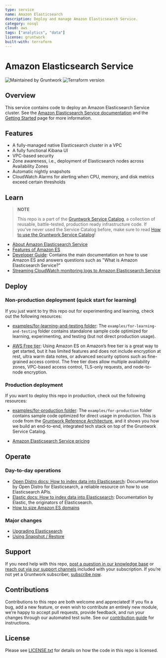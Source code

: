 ```yaml
---
type: service
name: Amazon Elasticsearch
description: Deploy and manage Amazon Elasticsearch Service.
category: nosql
cloud: aws
tags: ["analytics", "data"]
license: gruntwork
built-with: terraform
---
```


# Amazon Elasticsearch Service

![Maintained by Gruntwork](https://img.shields.io/badge/maintained%20by-gruntwork.io-%235849a6.svg)
![Terraform version](https://img.shields.io/badge/tf-%3E%3D1.1.0-blue.svg)

## Overview

This service contains code to deploy an Amazon Elasticsearch Service cluster.
See the [Amazon Elasticsearch Service documentation](http://docs.aws.amazon.com/elasticsearch-service/latest/developerguide/what-is-amazon-elasticsearch-service.html)
and the [Getting Started](https://aws.amazon.com/elasticsearch-service/getting-started/) page for more information.

## Features

- A fully-managed native Elasticsearch cluster in a VPC
- A fully functional Kibana UI
- VPC-based security
- Zone awareness, i.e., deployment of Elasticsearch nodes across Availability Zones
- Automatic nightly snapshots
- CloudWatch Alarms for alerting when CPU, memory, and disk metrics exceed certain thresholds

## Learn

> **NOTE**
>
> This repo is a part of the [Gruntwork Service Catalog](https://github.com/gruntwork-io/terraform-aws-service-catalog/),
> a collection of reusable, battle-tested, production ready infrastructure code.
> If you’ve never used the Service Catalog before, make sure to read
> [How to use the Gruntwork Service Catalog](https://docs.gruntwork.io/reference/services/intro/overview)!

- [About Amazon Elasticsearch Service](https://aws.amazon.com/elasticsearch-service/)
- [Features of Amazon ES](https://aws.amazon.com/elasticsearch-service/features/)
- [Developer Guide](https://docs.aws.amazon.com/elasticsearch-service/latest/developerguide/what-is-amazon-elasticsearch-service.html):
  Contains the main documentation on how to use Amazon ES and answers questions such as "What is Amazon Elasticsearch
  Service?"
- [Streaming CloudWatch monitoring logs to Amazon Elasticsearch Service](https://docs.aws.amazon.com/AmazonCloudWatch/latest/logs/CWL_ES_Stream.html)

## Deploy

### Non-production deployment (quick start for learning)

If you just want to try this repo out for experimenting and learning, check out the following resources:

- [examples/for-learning-and-testing folder](/examples/for-learning-and-testing): The
  `examples/for-learning-and-testing` folder contains standalone sample code optimized for learning, experimenting, and
  testing (but not direct production usage).

- [AWS Free tier](https://aws.amazon.com/free/): Using Amazon ES on Amazon’s free tier is a great way to get started,
  but it has limited features and does not include encryption at rest, ultra warm data notes, or advanced security
  options such as fine-grained access control. The free tier does allow multiple availability zones, VPC-based access
  control, TLS-only requests, and node-to-node encryption.

### Production deployment

If you want to deploy this repo in production, check out the following resources:

- [examples/for-production folder](/examples/for-production): The `examples/for-production` folder contains sample code
  optimized for direct usage in production. This is code from the [Gruntwork Reference Architecture](https://gruntwork.io/reference-architecture/),
  and it shows you how we build an end-to-end, integrated tech stack on top of the Gruntwork Service Catalog.

- [Amazon Elasticsearch Service pricing](https://aws.amazon.com/elasticsearch-service/pricing/)

## Operate

### Day-to-day operations

- [Open Distro docs: How to index data into Elasticsearch](https://opendistro.github.io/for-elasticsearch-docs/docs/elasticsearch/index-data/):
  Documentation by Open Distro for Elasticsearch, a reliable resource on how to use Elasticsearch APIs.
- [Elastic docs: How to index data into Elasticsearch](https://www.elastic.co/guide/en/elasticsearch/reference/current/docs-index_.html):
  Documentation by Elastic, the originators of Elasticsearch.
- [How to size Amazon ES domains](https://docs.aws.amazon.com/elasticsearch-service/latest/developerguide/sizing-domains.html)

### Major changes

- [Upgrading Elasticsearch](https://docs.aws.amazon.com/elasticsearch-service/latest/developerguide/es-version-migration.html)
- [Using Snapshot / Restore](https://docs.aws.amazon.com/elasticsearch-service/latest/developerguide/es-managedomains-snapshots.html)

## Support

If you need help with this repo, [post a question in our knowledge base](https://github.com/gruntwork-io/knowledge-base/discussions?discussions_q=label%3Ar%3Aterraform-aws-service-catalog)
or [reach out via our support channels](https://docs.gruntwork.io/support) included with your subscription. If you’re
not yet a Gruntwork subscriber, [subscribe now](https://www.gruntwork.io/pricing/).

## Contributions

Contributions to this repo are both welcome and appreciated! If you fix a bug, add a new feature, or even wish to
contribute an entirely new module, we’re happy to accept pull requests, provide feedback, and run your changes
through our automated test suite.
See our [contribution guide](https://docs.gruntwork.io/guides/working-with-code/contributing) for instructions.

## License

Please see [LICENSE.txt](/LICENSE.txt) for details on how the code in this repo is licensed.
